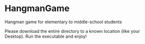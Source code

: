 # HangmanGame
Hangman game for elementary to middle-school students


Please download the entire directory to a known location (like your Desktop). Run the executable and enjoy!
